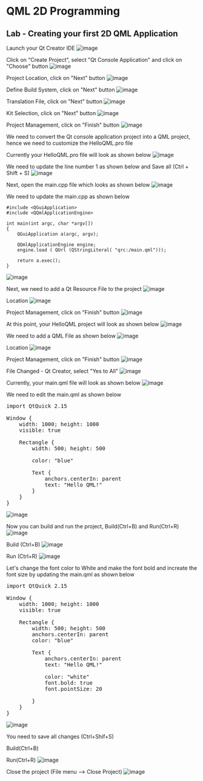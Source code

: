 # QML 2D Programming

## Lab - Creating your first 2D QML Application

Launch your Qt Creator IDE
![image](https://github.com/tektutor/qt-dec-2023/assets/12674043/89acafc7-a441-4af4-8da8-8046dac1fde6)

Click on "Create Project", select "Qt Console Application" and click on "Choose" button
![image](https://github.com/tektutor/qt-dec-2023/assets/12674043/1e3f08ec-58dd-4ea7-b936-56a1ec9ffac8)

Project Location, click on "Next" button
![image](https://github.com/tektutor/qt-dec-2023/assets/12674043/f33c0adc-16b0-4c64-974d-7d3cd754ee82)

Define Build System, click on "Next" button
![image](https://github.com/tektutor/qt-dec-2023/assets/12674043/bcefe689-3877-4550-9ab4-5e2766a5517a)

Translation File, click on "Next" button
![image](https://github.com/tektutor/qt-dec-2023/assets/12674043/9d1f9b18-8a76-452d-978f-e8224cfd52e9)

Kit Selection, click on "Next" button
![image](https://github.com/tektutor/qt-dec-2023/assets/12674043/2042277e-073a-4f9a-b105-8dcff17f9fe6)

Project Management, click on "Finish" button
![image](https://github.com/tektutor/qt-dec-2023/assets/12674043/6ef54b9e-b21a-417e-a9d5-bcaf501ff6f8)

We need to convert the Qt console application project into a QML project, hence we need to customize the HelloQML.pro file

Currently your HelloQML.pro file will look as shown below
![image](https://github.com/tektutor/qt-dec-2023/assets/12674043/62b9baaf-1990-460b-ae16-185362b194e0)

We need to update the line number 1 as shown below and Save all (Ctrl + Shift + S)
![image](https://github.com/tektutor/qt-dec-2023/assets/12674043/f650055f-070f-4b71-a264-78441d90aa5a)

Next, open the main.cpp file which looks as shown below
![image](https://github.com/tektutor/qt-dec-2023/assets/12674043/437fbc61-cf0c-469f-9875-122e6cd05216)

We need to update the main.cpp as shown below
```
#include <QGuiApplication>
#include <QQmlApplicationEngine>

int main(int argc, char *argv[])
{
    QGuiApplication a(argc, argv);

    QQmlApplicationEngine engine;
    engine.load ( QUrl (QStringLiteral( "qrc:/main.qml")));

    return a.exec();
}
```
![image](https://github.com/tektutor/qt-dec-2023/assets/12674043/dc057a8a-cf91-4fe0-bafe-a846c400fa4b)

Next, we need to add a Qt Resource File to the project
![image](https://github.com/tektutor/qt-dec-2023/assets/12674043/c1ef830a-f8f8-4958-ab08-b39d76ab382c)

Location
![image](https://github.com/tektutor/qt-dec-2023/assets/12674043/de325c99-631f-4608-a76b-0f372bb9ecad)

Project Management, click on "Finish" button
![image](https://github.com/tektutor/qt-dec-2023/assets/12674043/284d8d26-3bb1-4dd7-a4b1-c5de2a3878a6)

At this point, your HelloQML project will look as shown below
![image](https://github.com/tektutor/qt-dec-2023/assets/12674043/eb273192-15cf-41cf-8ad6-bd838c64703f)

We need to add a QML File as shown below
![image](https://github.com/tektutor/qt-dec-2023/assets/12674043/98515571-38ee-4b0c-8fcf-b9af60014acd)
    
Location
![image](https://github.com/tektutor/qt-dec-2023/assets/12674043/a86a26ef-2909-48a8-963b-26ef745a210a)

Project Management, click on "Finish" button
![image](https://github.com/tektutor/qt-dec-2023/assets/12674043/b6102cf9-d783-4149-9599-1512061a1861)

File Changed - Qt Creator, select "Yes to All"
![image](https://github.com/tektutor/qt-dec-2023/assets/12674043/e99adf97-69d3-4dd3-8f4c-31334f371d75)

Currently, your main.qml file will look as shown below
![image](https://github.com/tektutor/qt-dec-2023/assets/12674043/103324e6-25d6-46fa-9bf2-f09c7f3de277)

We need to edit the main.qml as shown below
<pre>
import QtQuick 2.15

Window {
    width: 1000; height: 1000
    visible: true

    Rectangle {
        width: 500; height: 500

        color: "blue"

        Text {
            anchors.centerIn: parent
            text: "Hello QML!"
        }
    }
}    
</pre>
![image](https://github.com/tektutor/qt-dec-2023/assets/12674043/70806ff7-059c-4e80-85ad-008f5a61578d)

Now you can build and run the project, Build(Ctrl+B) and Run(Ctrl+R)
![image](https://github.com/tektutor/qt-dec-2023/assets/12674043/3f722475-bebf-468c-978d-3974a4c05cbb)

Build (Ctrl+B)
![image](https://github.com/tektutor/qt-dec-2023/assets/12674043/533b7ae1-31e6-429b-a965-7d72abbee6df)

Run (Ctrl+R)
![image](https://github.com/tektutor/qt-dec-2023/assets/12674043/763d3ac6-7841-4cc6-911d-01d942f7d7e6)

Let's change the font color to White and make the font bold and increate the font size by updating the main.qml as shown below
<pre>
import QtQuick 2.15

Window {
    width: 1000; height: 1000
    visible: true

    Rectangle {
        width: 500; height: 500
        anchors.centerIn: parent
        color: "blue"

        Text {
            anchors.centerIn: parent
            text: "Hello QML!"
            
            color: "white"
            font.bold: true
            font.pointSize: 20
            
        }
    }
}    
</pre>
![image](https://github.com/tektutor/qt-dec-2023/assets/12674043/e2c908d9-74f1-466e-a07b-2d9451fa2e4b)

You need to save all changes (Ctrl+Shif+S)

Build(Ctrl+B)

Run(Ctrl+R)
![image](https://github.com/tektutor/qt-dec-2023/assets/12674043/19e61787-aba3-4bd2-8e98-5c0d100d4d56)

Close the project (File menu --> Close Project)
![image](https://github.com/tektutor/qt-dec-2023/assets/12674043/c669eb70-12f9-4f7c-8105-f7293eeb8858)


